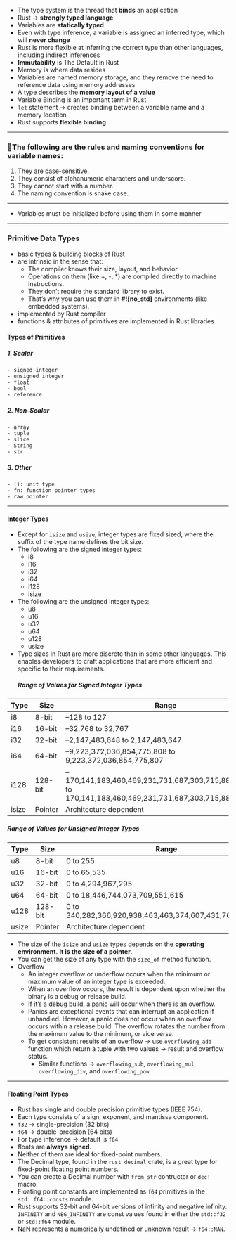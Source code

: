 - The type system is the thread that **binds** an application
- Rust → **strongly typed language**
- Variables are **statically typed**
- Even with type inference, a variable is assigned an inferred type, which will **never change**
- Rust is more flexible at inferring the correct type than other languages, including indirect inferences
- **Immutability** is The Default in Rust
- Memory is where data resides
- Variables are named memory storage, and they remove the need to reference data using memory addresses 
- A type describes the **memory layout of a value**
- Variable Binding is an important term in Rust
- `let` statement → creates binding between a variable name and a memory location
- Rust supports **flexible binding**

---

### 📜The following are the rules and naming conventions for variable names:
1. They are case-sensitive.
2. They consist of alphanumeric characters and underscore.
3. They cannot start with a number.
4. The naming convention is snake case.

---

- Variables must be initialized before using them in some manner

---

### Primitive Data Types
- basic types & building blocks of Rust
- are intrinsic in the sense that:
   - The compiler knows their size, layout, and behavior.
   - Operations on them (like +, -, *) are compiled directly to machine instructions.
   - They don’t require the standard library to exist.
   - That’s why you can use them in **#![no_std]** environments (like embedded systems).
- implemented by Rust compiler
- functions & attributes of primitives are implemented in Rust libraries 
#### Types of Primitives
##### 1. Scalar
    - signed integer
    - unsigned integer
    - float
    - bool
    - reference 
##### 2. Non-Scalar
    - array
    - tuple
    - slice
    - String
    - str  
##### 3. Other 
    - (): unit type
    - fn: function pointer types
    - raw pointer
  
----
#### Integer Types
- Except for `isize` and `usize`, integer types are fixed sized, where the suffix of the type name defines the bit size.
- The following are the signed integer types:
  - i8
  - i16
  - i32
  - i64
  - i128
  - isize
- The following are the unsigned integer types:
  - u8
  - u16
  - u32
  - u64
  - u128
  - usize
- Type sizes in Rust are more discrete than in some other languages. This enables developers to craft applications that are more efficient and specific to their requirements. 
  ##### Range of Values for Signed Integer Types

| Type  | Size    | Range                                                                                                           |
| ----- | ------- | --------------------------------------------------------------------------------------------------------------- |
| i8    | 8-bit   | –128 to 127                                                                                                     |
| i16   | 16-bit  | –32,768 to 32,767                                                                                               |
| i32   | 32-bit  | –2,147,483,648 to 2,147,483,647                                                                                 |
| i64   | 64-bit  | –9,223,372,036,854,775,808 to 9,223,372,036,854,775,807                                                         |
| i128  | 128-bit | –170,141,183,460,469,231,731,687,303,715,884,105,728 to <br>170,141,183,460,469,231,731,687,303,715,884,105,727 |
| isize | Pointer | Architecture dependent                                                                                          |

##### Range of Values for Unsigned Integer Types

| Type  | Size    | Range                                                    |
| ----- | ------- | -------------------------------------------------------- |
| u8    | 8-bit   | 0 to 255                                                 |
| u16   | 16-bit  | 0 to 65,535                                              |
| u32   | 32-bit  | 0 to 4,294,967,295                                       |
| u64   | 64-bit  | 0 to 18,446,744,073,709,551,615                          |
| u128  | 128-bit | 0 to 340,282,366,920,938,463,463,374,607,431,768,211,455 |
| usize | Pointer | Architecture dependent                                   |


- The size of the `isize` and `usize` types depends on the **operating environment**. **It is the size of a pointer**.
- You can get the size of any type with the `size_of` method function.
- Overflow
  - An integer overflow or underflow occurs when the minimum or maximum value of an integer type is exceeded.
  - When an overflow occurs, the result is dependent upon whether the binary is a debug or release build. 
  - If it’s a debug build, a panic will occur when there is an overflow. 
  - Panics are exceptional events that can interrupt an application if unhandled. However, a panic does not occur when an overflow occurs within a release build. The overflow rotates the number from the maximum value to the minimum, or vice versa. 
  - To get consistent results of an overflow → use `overflowing_add` function which return a tuple with two values → result and overflow status. 
    - Similar functions → `overflowing_sub`, `overflowing_mul`, `overflowing_div`, and `overflowing_pow`
 ---

#### Floating Point Types
- Rust has single and double precision primitive types (IEEE 754).
- Each type consists of a sign, exponent, and mantissa component.
- `f32` → single-precision (32 bits)
- `f64` → double-precision (64 bits)
- For type inference → default is `f64`
- floats are **always signed**.
- Neither of them are ideal for fixed-point numbers.
- The Decimal type, found in the `rust_decimal` crate, is a great type for fixed-point floating point numbers.
- You can create a Decimal number with `from_str` contructor or `dec!` macro.
- Floating point constants are implemented as `f64` primitives in the `std::f64::consts` module.
- Rust supports 32-bit and 64-bit versions of infinity and negative infinity. `INFINITY` and `NEG_INFINITY` are const values found in either the `std::f32` or `std::f64` module.
- NaN represents a numerically undefined or unknown result → `f64::NAN`.